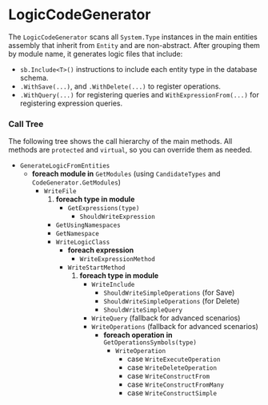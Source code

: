 # LogicCodeGenerator

The `LogicCodeGenerator` scans all `System.Type` instances in the main entities assembly that inherit from `Entity` and are non-abstract. After grouping them by module name, it generates logic files that include:

* `sb.Include<T>()` instructions to include each entity type in the database schema.
* `.WithSave(...)`, and `.WithDelete(...)` to register operations.
* `.WithQuery(...)` for registering queries and `WithExpressionFrom(...)` for registering expression queries.

### Call Tree

The following tree shows the call hierarchy of the main methods. All methods are `protected` and `virtual`, so you can override them as needed.

* `GenerateLogicFromEntities`
    * **foreach module in** `GetModules` (using `CandidateTypes` and `CodeGenerator.GetModules`)
        * `WriteFile`
            1. **foreach type in module**
                * `GetExpressions(type)`
                    * `ShouldWriteExpression`
            * `GetUsingNamespaces`
            * `GetNamespace`
            * `WriteLogicClass`
                * **foreach expression**
                    * `WriteExpressionMethod`
                * `WriteStartMethod`
                    1. **foreach type in module**
                        * `WriteInclude`
                            * `ShouldWriteSimpleOperations` (for Save)
                            * `ShouldWriteSimpleOperations` (for Delete)
                            * `ShouldWriteSimpleQuery`
                        * `WriteQuery` (fallback for advanced scenarios)
                        * `WriteOperations` (fallback for advanced scenarios)
                            * **foreach operation in** `GetOperationsSymbols(type)`
                                * `WriteOperation`
                                    * case `WriteExecuteOperation`
                                    * case `WriteDeleteOperation`
                                    * case `WriteConstructFrom`
                                    * case `WriteConstructFromMany`
                                    * case `WriteConstructSimple`
